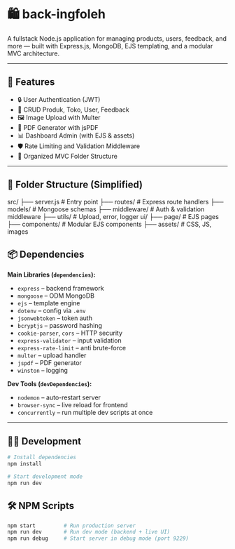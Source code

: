 # 🛍️ back-ingfoleh

A fullstack Node.js application for managing products, users, feedback, and more — built with Express.js, MongoDB, EJS templating, and a modular MVC architecture.

---

## 🚀 Features

- 🔒 User Authentication (JWT)
- 🧾 CRUD Produk, Toko, User, Feedback
- 🖼️ Image Upload with Multer
- 📄 PDF Generator with jsPDF
- 📊 Dashboard Admin (with EJS & assets)
- 🛡️ Rate Limiting and Validation Middleware
- 📁 Organized MVC Folder Structure

---
## 📂 Folder Structure (Simplified)

src/
├── server.js # Entry point
├── routes/ # Express route handlers
├── models/ # Mongoose schemas
├── middleware/ # Auth & validation middleware
├── utils/ # Upload, error, logger
ui/
├── page/ # EJS pages
├── components/ # Modular EJS components
├── assets/ # CSS, JS, images
## 📦 Dependencies

**Main Libraries (`dependencies`):**
- `express` – backend framework
- `mongoose` – ODM MongoDB
- `ejs` – template engine
- `dotenv` – config via `.env`
- `jsonwebtoken` – token auth
- `bcryptjs` – password hashing
- `cookie-parser`, `cors` – HTTP security
- `express-validator` – input validation
- `express-rate-limit` – anti brute-force
- `multer` – upload handler
- `jspdf` – PDF generator
- `winston` – logging

**Dev Tools (`devDependencies`):**
- `nodemon` – auto-restart server
- `browser-sync` – live reload for frontend
- `concurrently` – run multiple dev scripts at once

---

## 🧑‍💻 Development

```bash
# Install dependencies
npm install

# Start development mode
npm run dev
```
## 🛠 NPM Scripts

```bash
npm start         # Run production server
npm run dev       # Run dev mode (backend + live UI)
npm run debug     # Start server in debug mode (port 9229)
```